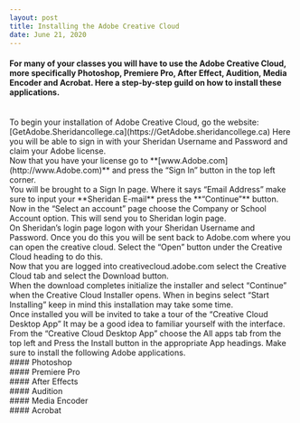 ```yaml
---
layout: post
title: Installing the Adobe Creative Cloud
date: June 21, 2020
--- 
```

#### For many of your classes you will have to use the Adobe Creative Cloud, more specifically Photoshop, Premiere Pro, After Effect, Audition, Media Encoder and Acrobat.  Here a step-by-step guild on how to install these applications.
<br>
To begin your installation of Adobe Creative Cloud, go the website: [GetAdobe.Sheridancollege.ca](https://GetAdobe.sheridancollege.ca) Here you will be able to sign in with your Sheridan Username and Password and claim your Adobe license.  
<br>
Now that you have your license go to **[www.Adobe.com](http://www.Adobe.com)** and press the “Sign In” button in the top left corner.  
<br>
You will be brought to a Sign In page.  Where it says “Email Address” make sure to input your **Sheridan E-mail** press the **“Continue”** button.  
<br>
Now in the “Select an account” page choose the Company or School Account option.  This will send you to Sheridan login page.  
<br>
On Sheridan’s login page logon with your Sheridan Username and Password.  Once you do this you will be sent back to Adobe.com where you can open the creative cloud.  Select the “Open” button under the Creative Cloud heading to do this.  
<br>
Now that you are logged into creativecloud.adobe.com select the Creative Cloud tab and select the Download button.   
<br>
When the download completes initialize the installer and select “Continue” when the Creative Cloud Installer opens. When in begins select “Start Installing” keep in mind this installation may take some time. 
<br>
Once installed you will be invited to take a tour of the “Creative Cloud Desktop App” It may be a good idea to familiar yourself with the interface. 
<br>
From the “Creative Cloud Desktop App” choose the All apps tab from the top left and Press the Install button in the appropriate App headings.  Make sure to install the following Adobe applications.  
<br>
#### Photoshop 
<br>
#### Premiere Pro  
<br>
#### After Effects  
<br>
#### Audition   
<br>
#### Media Encoder  
<br>
#### Acrobat 


